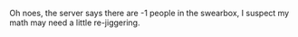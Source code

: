 Oh noes, the server says there are -1 people in the swearbox, I suspect my math may need a little re-jiggering.
